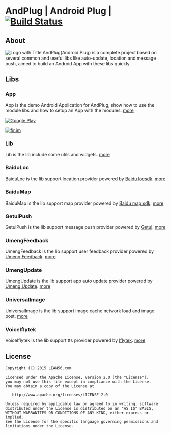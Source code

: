 # AndPlug | Android Plug | [![Build Status](https://travis-ci.org/ourbeehive/AndPlug.png?branch=master)](https://travis-ci.org/ourbeehive/AndPlug)

## About
![Logo with Title](http://ourbeehive.github.io/AndPlug/logo_with_name.png)
AndPlug(Android Plug) is a complete project based on several common and useful libs like auto-update, location and message push, aimed to build an Android App with these libs quickly.  

## Libs

### App
App is the demo Android Application for AndPlug, show how to use the module libs and how to setup an App with the modules. [more](https://github.com/ourbeehive/AndPlug/App/blob/master/README_CN.md)

[![Google Play](https://developer.android.com/images/brand/en_app_rgb_wo_60.png)](https://play.google.com/store/apps/details?id=)

[![fir.im](http://ourbeehive.github.io/AndPlug/qrcode.png)](http://fir.im/AndPlug)
 
### Lib
Lib is the lib include some utils and widgets. [more](https://github.com/ourbeehive/AndPlug/Lib/blob/master/README.md)

### BaiduLoc
BaiduLoc is the lib support location provider powered by [Baidu locsdk](http://developer.baidu.com/map/index.php?title=android-locsdk). [more](https://github.com/ourbeehive/AndPlug/BaiduLoc/blob/master/README.md)

### BaiduMap
BaiduMap is the lib support map provider powered by [Baidu map sdk](http://developer.baidu.com/map/index.php?title=androidsdk). [more](https://github.com/ourbeehive/AndPlug/BaiduMap/blob/master/README.md)

### GetuiPush
GetuiPush is the lib support message push provider powered by [Getui](http://www.getui.com/). [more](https://github.com/ourbeehive/AndPlug/Getui/blob/master/README.md)

### UmengFeedback
UmengFeedback is the lib support user feedback provider powered by [Umeng Feedback](http://www.umeng.com/component_feedback). [more](https://github.com/ourbeehive/AndPlug/UmengFeedback/blob/master/README.md)

### UmengUpdate
UmengUpdate is the lib support app auto update provider powered by [Umeng Update](http://www.umeng.com/component_update). [more](https://github.com/ourbeehive/AndPlug/UmengUpdate/blob/master/README.md)

### UniversalImage
UniversalImage is the lib support image cache network load and image post. [more](https://github.com/ourbeehive/AndPlug/UniversalImage/blob/master/README.md)

### VoiceIflytek
VoiceIflytek is the lib support tts provider powered by [Iflytek](http://www.xfyun.cn/). [more](https://github.com/ourbeehive/AndPlug/VoiceIflytek/blob/master/README.md)

## License

    Copyright (C) 2015 LEAN56.com

    Licensed under the Apache License, Version 2.0 (the "License");
    you may not use this file except in compliance with the License.
    You may obtain a copy of the License at

       http://www.apache.org/licenses/LICENSE-2.0

    Unless required by applicable law or agreed to in writing, software
    distributed under the License is distributed on an "AS IS" BASIS,
    WITHOUT WARRANTIES OR CONDITIONS OF ANY KIND, either express or implied.
    See the License for the specific language governing permissions and
    limitations under the License.


